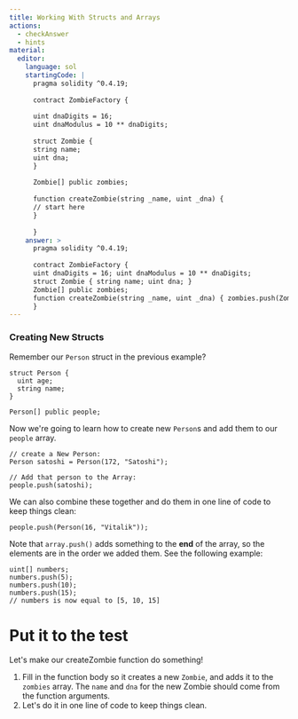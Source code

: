 ```yaml
---
title: Working With Structs and Arrays
actions:
  - checkAnswer
  - hints
material:
  editor:
    language: sol
    startingCode: |
      pragma solidity ^0.4.19;
      
      contract ZombieFactory {
      
      uint dnaDigits = 16;
      uint dnaModulus = 10 ** dnaDigits;
      
      struct Zombie {
      string name;
      uint dna;
      }
      
      Zombie[] public zombies;
      
      function createZombie(string _name, uint _dna) {
      // start here
      }
      
      }
    answer: >
      pragma solidity ^0.4.19;
      
      contract ZombieFactory {
      uint dnaDigits = 16; uint dnaModulus = 10 ** dnaDigits;
      struct Zombie { string name; uint dna; }
      Zombie[] public zombies;
      function createZombie(string _name, uint _dna) { zombies.push(Zombie(_name, _dna)); }
      }
---
```

### Creating New Structs

Remember our `Person` struct in the previous example?

    struct Person {
      uint age;
      string name;
    }
    
    Person[] public people;
    

Now we're going to learn how to create new `Person`s and add them to our `people` array.

    // create a New Person:
    Person satoshi = Person(172, "Satoshi");
    
    // Add that person to the Array:
    people.push(satoshi);
    

We can also combine these together and do them in one line of code to keep things clean:

    people.push(Person(16, "Vitalik"));
    

Note that `array.push()` adds something to the **end** of the array, so the elements are in the order we added them. See the following example:

    uint[] numbers;
    numbers.push(5);
    numbers.push(10);
    numbers.push(15);
    // numbers is now equal to [5, 10, 15]
    

# Put it to the test

Let's make our createZombie function do something!

1. Fill in the function body so it creates a new `Zombie`, and adds it to the `zombies` array. The `name` and `dna` for the new Zombie should come from the function arguments.
2. Let's do it in one line of code to keep things clean.